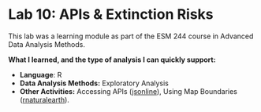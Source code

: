 # Lab 10: APIs & Extinction Risks

This lab was a learning module as part of the ESM 244 course in Advanced Data Analysis Methods.

**What I learned, and the type of analysis I can quickly support:**
- **Language**: R
- **Data Analysis Methods:** Exploratory Analysis
- **Other Activities:** Accessing APIs ([jsonline](https://cran.r-project.org/web/packages/jsonlite/index.html)), Using Map Boundaries ([rnaturalearth](https://cran.r-project.org/web/packages/rnaturalearth/index.html)).
